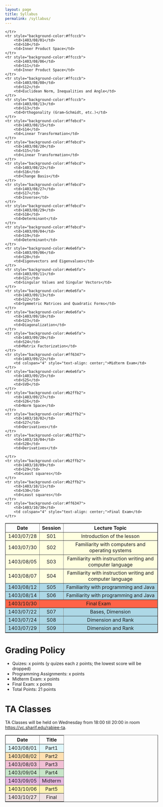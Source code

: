 ```yaml
---
layout: page
title: Syllabus
permalink: /syllabus/
---
```


<table border="1" style="width: 100%; text-align: center;">
    <tr>
        <th>Date</th>
        <th>Session</th>
        <th>Lecture Topic</th>
    </tr>
    <tr style="background-color:#ffffe0">
        <td>1403/07/28</td>
        <td>S01</td>
        <td>Introduction of the lesson</td>
    </tr>
    <tr style="background-color:#ffffe0">
        <td>1403/07/30</td>
        <td>S02</td>
        <td>Familiarity with computers and operating systems</td>
    </tr>
    <tr style="background-color:#ffffe0">
        <td>1403/08/05</td>
        <td>S03</td>
        <td>Familiarity with instruction writing and computer language</td>
    </tr>
    <tr style="background-color:#ffffe0">
        <td>1403/08/07</td>
        <td>S04</td>
        <td>Familiarity with instruction writing and computer language</td>
    </tr>
    <tr style="background-color:#add8e6">
        <td>1403/08/12</td>
        <td>S05</td>
        <td>Familiarity with programming and Java</td>
    </tr>
    <tr style="background-color:#add8e6">
        <td>1403/08/14</td>
        <td>S06</td>
        <td>Familiarity with programming and Java</td>
    </tr>
    <tr style="background-color:#ff6347">
        <td>1403/10/30</td>
        <td colspan="4" style="text-align: center;">Final Exam</td>
    </tr>
    <tr style="background-color:#add8e6">
        <td>1403/07/22</td>
        <td>S07</td>
        <td>Bases, Dimension</td>
    </tr>
    <tr style="background-color:#add8e6">
        <td>1403/07/24</td>
        <td>S08</td>
        <td>Dimension and Rank</td>
    </tr>
    <tr style="background-color:#add8e6">
        <td>1403/07/29</td>
        <td>S09</td>
        <td>Dimension and Rank</td>
        
    </tr>
    <tr style="background-color:#ffcccb">
        <td>1403/08/01</td>
        <td>S10</td>
        <td>Inner Product Space</td>
    </tr>
    <tr style="background-color:#ffcccb">
        <td>1403/08/06</td>
        <td>S11</td>
        <td>Inner Product Space</td>
    </tr>
    <tr style="background-color:#ffcccb">
        <td>1403/08/08</td>
        <td>S12</td>
        <td>Euclidean Norm, Inequalities and Angle</td>
    </tr>
    <tr style="background-color:#ffcccb">
        <td>1403/08/13</td>
        <td>S13</td>
        <td>Orthogonality (Gram–Schmidt, etc.)</td>
    </tr>
    <tr style="background-color:#ffebcd">
        <td>1403/08/15</td>
        <td>S14</td>
        <td>Linear Transformation</td>
    </tr>
    <tr style="background-color:#ffebcd">
        <td>1403/08/20</td>
        <td>S15</td>
        <td>Linear Transformation</td>
    </tr>
    <tr style="background-color:#ffebcd">
        <td>1403/08/22</td>
        <td>S16</td>
        <td>Change Basis</td>
    </tr>
    <tr style="background-color:#ffebcd">
        <td>1403/08/27</td>
        <td>S17</td>
        <td>Inverse</td>
    </tr>
    <tr style="background-color:#ffebcd">
        <td>1403/08/29</td>
        <td>S18</td>
        <td>Determinant</td>
    </tr>
    <tr style="background-color:#ffebcd">
        <td>1403/09/04</td>
        <td>S19</td>
        <td>Determinant</td>
    </tr>
    <tr style="background-color:#e6e6fa">
        <td>1403/09/06</td>
        <td>S20</td>
        <td>Eigenvectors and Eigenvalues</td>
    </tr>
    <tr style="background-color:#e6e6fa">
        <td>1403/09/11</td>
        <td>S21</td>
        <td>Singular Values and Singular Vectors</td>
    </tr>
    <tr style="background-color:#e6e6fa">
        <td>1403/09/13</td>
        <td>S22</td>
        <td>Symmetric Matrices and Quadratic Forms</td>
    </tr>
    <tr style="background-color:#e6e6fa">
        <td>1403/09/18</td>
        <td>S23</td>
        <td>Diagonalization</td>
    </tr>
    <tr style="background-color:#e6e6fa">
        <td>1403/09/20</td>
        <td>S24</td>
        <td>Matrix Factorization</td>
    </tr>
    <tr style="background-color:#ff6347">
        <td>1403/09/22</td>
        <td colspan="4" style="text-align: center;">Midterm Exam</td>
    </tr>
    <tr style="background-color:#e6e6fa">
        <td>1403/09/25</td>
        <td>S25</td>
        <td>SVD</td>
    </tr>
    <tr style="background-color:#b2ffb2">
        <td>1403/09/27</td>
        <td>S26</td>
        <td>Norm Space</td>
    </tr>
    <tr style="background-color:#b2ffb2">
        <td>1403/10/02</td>
        <td>S27</td>
        <td>Derivatives</td>
    </tr>
    <tr style="background-color:#b2ffb2">
        <td>1403/10/04</td>
        <td>S28</td>
        <td>Derivatives</td>

    </tr>
    <tr style="background-color:#b2ffb2">
        <td>1403/10/09</td>
        <td>S29</td>
        <td>Least squares</td>
    </tr>
    <tr style="background-color:#b2ffb2">
        <td>1403/10/11</td>
        <td>S30</td>
        <td>Least squares</td>
    </tr>
    <tr style="background-color:#ff6347">
        <td>1403/10/30</td>
        <td colspan="4" style="text-align: center;">Final Exam</td>
    </tr>
</table>



# Grading Policy
  * Quizes: x points (y quizes each z points; the lowest score will be dropped)
  * Programming Assignments: x points
  * Midterm Exam: x points
  * Final Exam: x points
  * Total Points: 21 points

# TA Classes
TA Classes will be held on Wednesday from 18:00 till 20:00 in room https://vc.sharif.edu/rabiee-ta.

<table border="1" style="width: 100%; text-align: center;">
  <tr>
    <th>Date</th>
    <th>Title</th>
  </tr>
  <tr style="background-color: #e0f7fa;">
    <td>1403/08/01</td>
    <td>Part1</td>
  </tr>
  <tr style="background-color: #ffe0b2;">
    <td>1403/08/02</td>
    <td>Part2</td>
  </tr>
  <tr style="background-color: #F1C0D5;">
    <td>1403/08/03</td>
    <td>Part3</td>
  </tr>
  <tr style="background-color: #c8e6c9;">
    <td>1403/09/04</td>
    <td>Part4</td>
  </tr>
  <tr style="background-color: #E6B7E0;">
    <td>1403/09/05</td>
    <td>Midterm</td>
  </tr>
  <tr style="background-color: #FFF3B3">
    <td>1403/10/06</td>
    <td>Part5</td>
  </tr>
  <tr style="background-color: #F0E1E1;">
    <td>1403/10/27</td>
    <td>Final</td>
  </tr>
</table>
